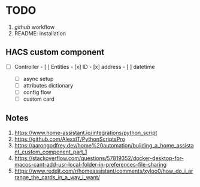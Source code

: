 # TODO

1. _github_ workflow
2. README: installation

## HACS custom component

- [ ] Controller
      - [ ] Entities
            - [x] ID
            - [x] address
            - [ ] datetime

   - [ ] async setup
   - [ ] attributes dictionary
   - [ ] config flow
   - [ ] custom card

## Notes

1. https://www.home-assistant.io/integrations/python_script
2. https://github.com/AlexxIT/PythonScriptsPro
3. https://aarongodfrey.dev/home%20automation/building_a_home_assistant_custom_component_part_1
4. https://stackoverflow.com/questions/57819352/docker-desktop-for-macos-cant-add-usr-local-folder-in-preferences-file-sharing
5. https://www.reddit.com/r/homeassistant/comments/xyloo0/how_do_i_arrange_the_cards_in_a_way_i_want/
